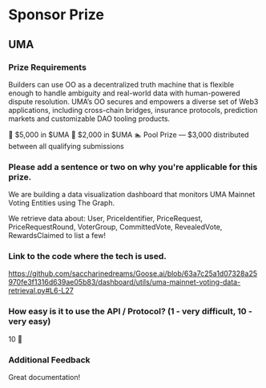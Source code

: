 # Sponsor Prize

## UMA

### Prize Requirements

Builders can use OO as a decentralized truth machine that is flexible enough to handle ambiguity and real-world data with human-powered dispute resolution. UMA’s OO secures and empowers a diverse set of Web3 applications, including cross-chain bridges, insurance protocols, prediction markets and customizable DAO tooling products.

🥇 $5,000 in $UMA
🥈 $2,000 in $UMA
🏊 Pool Prize — $3,000 distributed between all qualifying submissions

### Please add a sentence or two on why you're applicable for this prize.

We are building a data visualization dashboard that monitors UMA Mainnet Voting Entities using The Graph.

We retrieve data about: User, PriceIdentifier, PriceRequest, PriceRequestRound, VoterGroup, CommittedVote, RevealedVote, RewardsClaimed to list a few!

### Link to the code where the tech is used.

https://github.com/saccharinedreams/Goose.ai/blob/63a7c25a1d07328a25970fe3f1316d639ae05b83/dashboard/utils/uma-mainnet-voting-data-retrieval.py#L6-L27

### How easy is it to use the API / Protocol? (1 - very difficult, 10 - very easy)

10 🌟

### Additional Feedback

Great documentation!

